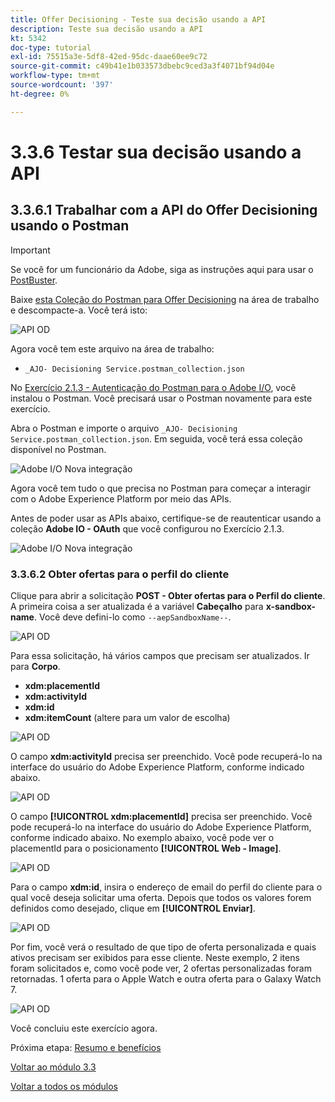 ```yaml
---
title: Offer Decisioning - Teste sua decisão usando a API
description: Teste sua decisão usando a API
kt: 5342
doc-type: tutorial
exl-id: 75515a3e-5df8-42ed-95dc-daae60ee9c72
source-git-commit: c49b41e1b033573dbebc9ced3a3f4071bf94d04e
workflow-type: tm+mt
source-wordcount: '397'
ht-degree: 0%

---
```


# 3.3.6 Testar sua decisão usando a API

## 3.3.6.1 Trabalhar com a API do Offer Decisioning usando o Postman

>[!IMPORTANT]
>
>Se você for um funcionário da Adobe, siga as instruções aqui para usar o [PostBuster](./../../../postbuster.md).

Baixe [esta Coleção do Postman para Offer Decisioning](./../../../assets/postman/postman_offer-decisioning.zip) na área de trabalho e descompacte-a. Você terá isto:

![API OD](./images/unzip.png)

Agora você tem este arquivo na área de trabalho:

- `_AJO- Decisioning Service.postman_collection.json`

No [Exercício 2.1.3 - Autenticação do Postman para o Adobe I/O](./../../../modules/rtcdp-b2c/module2.1/ex3.md), você instalou o Postman. Você precisará usar o Postman novamente para este exercício.

Abra o Postman e importe o arquivo `_AJO- Decisioning Service.postman_collection.json`. Em seguida, você terá essa coleção disponível no Postman.

![Adobe I/O Nova integração](./images/postmanui.png)

Agora você tem tudo o que precisa no Postman para começar a interagir com o Adobe Experience Platform por meio das APIs.

Antes de poder usar as APIs abaixo, certifique-se de reautenticar usando a coleção **Adobe IO - OAuth** que você configurou no Exercício 2.1.3.

![Adobe I/O Nova integração](./images/postmanui1.png)


### 3.3.6.2 Obter ofertas para o perfil do cliente

Clique para abrir a solicitação **POST - Obter ofertas para o Perfil do cliente**. A primeira coisa a ser atualizada é a variável **Cabeçalho** para **x-sandbox-name**. Você deve defini-lo como `--aepSandboxName--`.

![API OD](./images/api23.png)

Para essa solicitação, há vários campos que precisam ser atualizados. Ir para **Corpo**.

- **xdm:placementId**
- **xdm:activityId**
- **xdm:id**
- **xdm:itemCount** (altere para um valor de escolha)

![API OD](./images/api24.png)

O campo **xdm:activityId** precisa ser preenchido. Você pode recuperá-lo na interface do usuário do Adobe Experience Platform, conforme indicado abaixo.

![API OD](./images/activityid.png)

O campo **[!UICONTROL xdm:placementId]** precisa ser preenchido. Você pode recuperá-lo na interface do usuário do Adobe Experience Platform, conforme indicado abaixo. No exemplo abaixo, você pode ver o placementId para o posicionamento **[!UICONTROL Web - Image]**.

![API OD](./images/placementid.png)

Para o campo **xdm:id**, insira o endereço de email do perfil do cliente para o qual você deseja solicitar uma oferta. Depois que todos os valores forem definidos como desejado, clique em **[!UICONTROL Enviar]**.

![API OD](./images/api24a.png)

Por fim, você verá o resultado de que tipo de oferta personalizada e quais ativos precisam ser exibidos para esse cliente. Neste exemplo, 2 itens foram solicitados e, como você pode ver, 2 ofertas personalizadas foram retornadas. 1 oferta para o Apple Watch e outra oferta para o Galaxy Watch 7.

![API OD](./images/api25.png)

Você concluiu este exercício agora.

Próxima etapa: [Resumo e benefícios](./summary.md)

[Voltar ao módulo 3.3](./offer-decisioning.md)

[Voltar a todos os módulos](./../../../overview.md)
